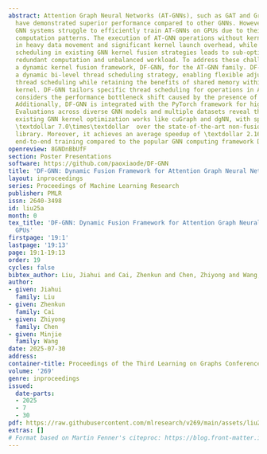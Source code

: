 ```yaml
---
abstract: Attention Graph Neural Networks (AT-GNNs), such as GAT and Graph Transformer,
  have demonstrated superior performance compared to other GNNs. However, existing
  GNN systems struggle to efficiently train AT-GNNs on GPUs due to their intricate
  computation patterns. The execution of AT-GNN operations without kernel fusion results
  in heavy data movement and significant kernel launch overhead, while fixed thread
  scheduling in existing GNN kernel fusion strategies leads to sub-optimal performance,
  redundant computation and unbalanced workload. To address these challenges, we propose
  a dynamic kernel fusion framework, DF-GNN, for the AT-GNN family. DF-GNN introduces
  a dynamic bi-level thread scheduling strategy, enabling flexible adjustments to
  thread scheduling while retaining the benefits of shared memory within the fused
  kernel. DF-GNN tailors specific thread scheduling for operations in AT-GNNs and
  considers the performance bottleneck shift caused by the presence of super nodes.
  Additionally, DF-GNN is integrated with the PyTorch framework for high programmability.
  Evaluations across diverse GNN models and multiple datasets reveal that DF-GNN surpasses
  existing GNN kernel optimization works like cuGraph and dgNN, with speedups up to
  \textdollar 7.0\times\textdollar  over the state-of-the-art non-fusion DGL sparse
  library. Moreover, it achieves an average speedup of \textdollar 2.16\times\textdollar  in
  end-to-end training compared to the popular GNN computing framework DGL.
openreview: 8GNDnBbUfF
section: Poster Presentations
software: https://github.com/paoxiaode/DF-GNN
title: 'DF-GNN: Dynamic Fusion Framework for Attention Graph Neural Networks on GPUs'
layout: inproceedings
series: Proceedings of Machine Learning Research
publisher: PMLR
issn: 2640-3498
id: liu25a
month: 0
tex_title: 'DF-GNN: Dynamic Fusion Framework for Attention Graph Neural Networks on
  GPUs'
firstpage: '19:1'
lastpage: '19:13'
page: 19:1-19:13
order: 19
cycles: false
bibtex_author: Liu, Jiahui and Cai, Zhenkun and Chen, Zhiyong and Wang, Minjie
author:
- given: Jiahui
  family: Liu
- given: Zhenkun
  family: Cai
- given: Zhiyong
  family: Chen
- given: Minjie
  family: Wang
date: 2025-07-30
address:
container-title: Proceedings of the Third Learning on Graphs Conference
volume: '269'
genre: inproceedings
issued:
  date-parts:
  - 2025
  - 7
  - 30
pdf: https://raw.githubusercontent.com/mlresearch/v269/main/assets/liu25a/liu25a.pdf
extras: []
# Format based on Martin Fenner's citeproc: https://blog.front-matter.io/posts/citeproc-yaml-for-bibliographies/
---
```

